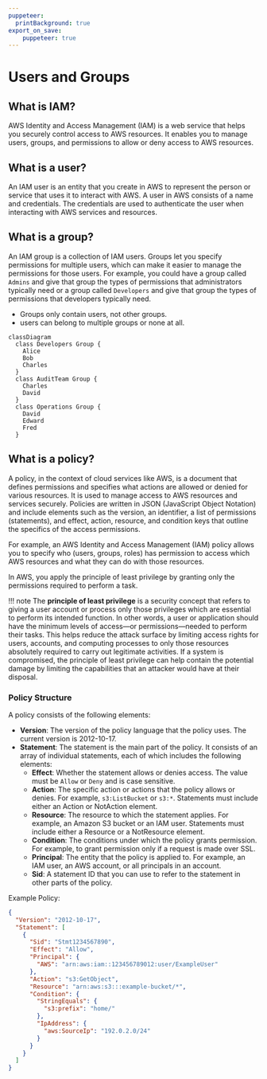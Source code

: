 ```yaml
---
puppeteer:
  printBackground: true
export_on_save:
    puppeteer: true
---
```


# Users and Groups

## What is IAM?

AWS Identity and Access Management (IAM) is a web service that helps you securely control access to AWS resources. It enables you to manage users, groups, and permissions to allow or deny access to AWS resources.

## What is a user?

An IAM user is an entity that you create in AWS to represent the person or service that uses it to interact with AWS. A user in AWS consists of a name and credentials. The credentials are used to authenticate the user when interacting with AWS services and resources.

## What is a group?

An IAM group is a collection of IAM users. Groups let you specify permissions for multiple users, which can make it easier to manage the permissions for those users. For example, you could have a group called `Admins` and give that group the types of permissions that administrators typically need or a group called `Developers` and give that group the types of permissions that developers typically need.

- Groups only contain users, not other groups.
- users can belong to multiple groups or none at all.

```mermaid
classDiagram
  class Developers Group {
    Alice 
    Bob
    Charles
  }
  class AuditTeam Group {
    Charles
    David
  } 
  class Operations Group {
    David
    Edward
    Fred
  }
```

## What is a policy?

A policy, in the context of cloud services like AWS, is a document that defines permissions and specifies what actions are allowed or denied for various resources. It is used to manage access to AWS resources and services securely. Policies are written in JSON (JavaScript Object Notation) and include elements such as the version, an identifier, a list of permissions (statements), and effect, action, resource, and condition keys that outline the specifics of the access permissions.

For example, an AWS Identity and Access Management (IAM) policy allows you to specify who (users, groups, roles) has permission to access which AWS resources and what they can do with those resources.

In AWS, you apply the principle of least privilege by granting only the permissions required to perform a task.

!!! note
    The **principle of least privilege** is a security concept that refers to giving a user account or process only those privileges which are essential to perform its intended function. In other words, a user or application should have the minimum levels of access—or permissions—needed to perform their tasks. This helps reduce the attack surface by limiting access rights for users, accounts, and computing processes to only those resources absolutely required to carry out legitimate activities. If a system is compromised, the principle of least privilege can help contain the potential damage by limiting the capabilities that an attacker would have at their disposal.

### Policy Structure

A policy consists of the following elements:

- **Version**: The version of the policy language that the policy uses. The current version is 2012-10-17.
- **Statement**: The statement is the main part of the policy. It consists of an array of individual statements, each of which includes the following elements:
  - **Effect**: Whether the statement allows or denies access. The value must be `Allow` or `Deny` and is case sensitive.
  - **Action**: The specific action or actions that the policy allows or denies. For example, `s3:ListBucket` or `s3:*`. Statements must include either an Action or NotAction element.
  - **Resource**: The resource to which the statement applies. For example, an Amazon S3 bucket or an IAM user. Statements must include either a Resource or a NotResource element.
  - **Condition**: The conditions under which the policy grants permission. For example, to grant permission only if a request is made over SSL.
  - **Principal**: The entity that the policy is applied to. For example, an IAM user, an AWS account, or all principals in an account.
  - **Sid**: A statement ID that you can use to refer to the statement in other parts of the policy.

Example Policy:

```json
{
  "Version": "2012-10-17",
  "Statement": [
    {
      "Sid": "Stmt1234567890",
      "Effect": "Allow",
      "Principal": {
        "AWS": "arn:aws:iam::123456789012:user/ExampleUser"
      },
      "Action": "s3:GetObject",
      "Resource": "arn:aws:s3:::example-bucket/*",
      "Condition": {
        "StringEquals": {
          "s3:prefix": "home/"
        },
        "IpAddress": {
          "aws:SourceIp": "192.0.2.0/24"
        }
      }
    }
  ]
}
```
